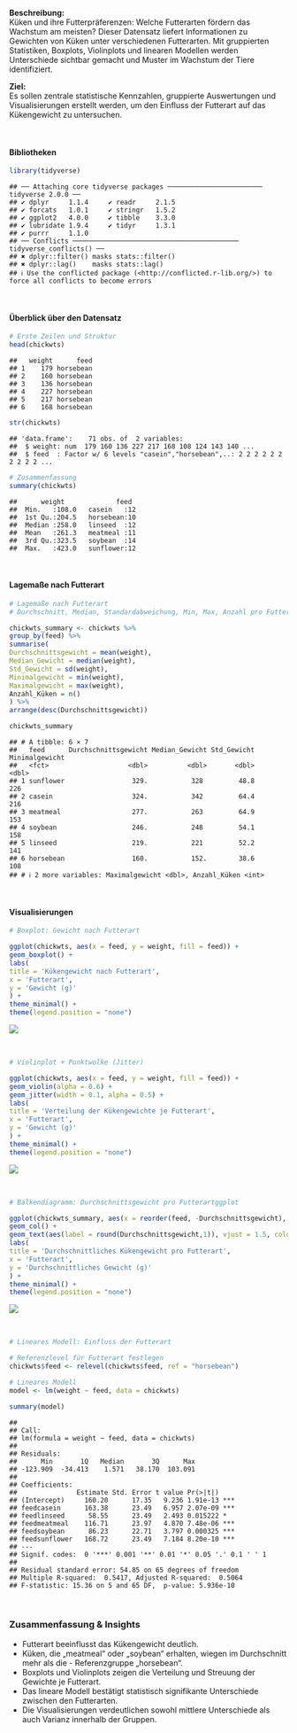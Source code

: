 **Beschreibung:**  
Küken und ihre Futterpräferenzen: Welche Futterarten fördern das
Wachstum am meisten? Dieser Datensatz liefert Informationen zu Gewichten
von Küken unter verschiedenen Futterarten. Mit gruppierten Statistiken,
Boxplots, Violinplots und linearen Modellen werden Unterschiede sichtbar
gemacht und Muster im Wachstum der Tiere identifiziert.

**Ziel:**  
Es sollen zentrale statistische Kennzahlen, gruppierte Auswertungen und
Visualisierungen erstellt werden, um den Einfluss der Futterart auf das
Kükengewicht zu untersuchen.

<br>

#### Bibliotheken

``` r
library(tidyverse)
```

    ## ── Attaching core tidyverse packages ──────────────────────── tidyverse 2.0.0 ──
    ## ✔ dplyr     1.1.4     ✔ readr     2.1.5
    ## ✔ forcats   1.0.1     ✔ stringr   1.5.2
    ## ✔ ggplot2   4.0.0     ✔ tibble    3.3.0
    ## ✔ lubridate 1.9.4     ✔ tidyr     1.3.1
    ## ✔ purrr     1.1.0     
    ## ── Conflicts ────────────────────────────────────────── tidyverse_conflicts() ──
    ## ✖ dplyr::filter() masks stats::filter()
    ## ✖ dplyr::lag()    masks stats::lag()
    ## ℹ Use the conflicted package (<http://conflicted.r-lib.org/>) to force all conflicts to become errors

<br>

#### Überblick über den Datensatz

``` r
# Erste Zeilen und Struktur
head(chickwts)
```

    ##   weight      feed
    ## 1    179 horsebean
    ## 2    160 horsebean
    ## 3    136 horsebean
    ## 4    227 horsebean
    ## 5    217 horsebean
    ## 6    168 horsebean

``` r
str(chickwts)
```

    ## 'data.frame':    71 obs. of  2 variables:
    ##  $ weight: num  179 160 136 227 217 168 108 124 143 140 ...
    ##  $ feed  : Factor w/ 6 levels "casein","horsebean",..: 2 2 2 2 2 2 2 2 2 2 ...

``` r
# Zusammenfassung
summary(chickwts)
```

    ##      weight             feed   
    ##  Min.   :108.0   casein   :12  
    ##  1st Qu.:204.5   horsebean:10  
    ##  Median :258.0   linseed  :12  
    ##  Mean   :261.3   meatmeal :11  
    ##  3rd Qu.:323.5   soybean  :14  
    ##  Max.   :423.0   sunflower:12

<br>

#### Lagemaße nach Futterart

``` r
# Lagemaße nach Futterart
# Durchschnitt, Median, Standardabweichung, Min, Max, Anzahl pro Futterart

chickwts_summary <- chickwts %>%
group_by(feed) %>%
summarise(
Durchschnittsgewicht = mean(weight),
Median_Gewicht = median(weight),
Std_Gewicht = sd(weight),
Minimalgewicht = min(weight),
Maximalgewicht = max(weight),
Anzahl_Küken = n()
) %>%
arrange(desc(Durchschnittsgewicht))

chickwts_summary
```

    ## # A tibble: 6 × 7
    ##   feed      Durchschnittsgewicht Median_Gewicht Std_Gewicht Minimalgewicht
    ##   <fct>                    <dbl>          <dbl>       <dbl>          <dbl>
    ## 1 sunflower                 329.           328         48.8            226
    ## 2 casein                    324.           342         64.4            216
    ## 3 meatmeal                  277.           263         64.9            153
    ## 4 soybean                   246.           248         54.1            158
    ## 5 linseed                   219.           221         52.2            141
    ## 6 horsebean                 160.           152.        38.6            108
    ## # ℹ 2 more variables: Maximalgewicht <dbl>, Anzahl_Küken <int>

<br>

#### Visualisierungen

``` r
# Boxplot: Gewicht nach Futterart

ggplot(chickwts, aes(x = feed, y = weight, fill = feed)) +
geom_boxplot() +
labs(
title = 'Kükengewicht nach Futterart',
x = 'Futterart',
y = 'Gewicht (g)'
) +
theme_minimal() +
theme(legend.position = "none")
```

![](figures/chickwts-futteranalyse_files/figure-markdown_github/unnamed-chunk-4-1.png)

<br>

``` r
# Violinplot + Punktwolke (Jitter)

ggplot(chickwts, aes(x = feed, y = weight, fill = feed)) +
geom_violin(alpha = 0.6) +
geom_jitter(width = 0.1, alpha = 0.5) +
labs(
title = 'Verteilung der Kükengewichte je Futterart',
x = 'Futterart',
y = 'Gewicht (g)'
) +
theme_minimal() +
theme(legend.position = "none")
```

![](figures/chickwts-futteranalyse_files/figure-markdown_github/unnamed-chunk-5-1.png)

<br>

``` r
# Balkendiagramm: Durchschnittsgewicht pro Futterartggplot

ggplot(chickwts_summary, aes(x = reorder(feed, -Durchschnittsgewicht), y = Durchschnittsgewicht, fill = feed)) +
geom_col() +
geom_text(aes(label = round(Durchschnittsgewicht,1)), vjust = 1.5, color = "white") +
labs(
title = 'Durchschnittliches Kükengewicht pro Futterart',
x = 'Futterart',
y = 'Durchschnittliches Gewicht (g)'
) +
theme_minimal() +
theme(legend.position = "none")
```

![](figures/chickwts-futteranalyse_files/figure-markdown_github/unnamed-chunk-6-1.png)

<br>

``` r
# Lineares Modell: Einfluss der Futterart

# Referenzlevel für Futterart festlegen
chickwts$feed <- relevel(chickwts$feed, ref = "horsebean")

# Lineares Modell
model <- lm(weight ~ feed, data = chickwts)

summary(model)
```

    ## 
    ## Call:
    ## lm(formula = weight ~ feed, data = chickwts)
    ## 
    ## Residuals:
    ##      Min       1Q   Median       3Q      Max 
    ## -123.909  -34.413    1.571   38.170  103.091 
    ## 
    ## Coefficients:
    ##               Estimate Std. Error t value Pr(>|t|)    
    ## (Intercept)     160.20      17.35   9.236 1.91e-13 ***
    ## feedcasein      163.38      23.49   6.957 2.07e-09 ***
    ## feedlinseed      58.55      23.49   2.493 0.015222 *  
    ## feedmeatmeal    116.71      23.97   4.870 7.48e-06 ***
    ## feedsoybean      86.23      22.71   3.797 0.000325 ***
    ## feedsunflower   168.72      23.49   7.184 8.20e-10 ***
    ## ---
    ## Signif. codes:  0 '***' 0.001 '**' 0.01 '*' 0.05 '.' 0.1 ' ' 1
    ## 
    ## Residual standard error: 54.85 on 65 degrees of freedom
    ## Multiple R-squared:  0.5417, Adjusted R-squared:  0.5064 
    ## F-statistic: 15.36 on 5 and 65 DF,  p-value: 5.936e-10

<br>

### Zusammenfassung & Insights

- Futterart beeinflusst das Kükengewicht deutlich.  
- Küken, die „meatmeal“ oder „soybean“ erhalten, wiegen im Durchschnitt
  mehr als die - Referenzgruppe „horsebean“.  
- Boxplots und Violinplots zeigen die Verteilung und Streuung der
  Gewichte je Futterart.  
- Das lineare Modell bestätigt statistisch signifikante Unterschiede
  zwischen den Futterarten.  
- Die Visualisierungen verdeutlichen sowohl mittlere Unterschiede als
  auch Varianz innerhalb der Gruppen.
